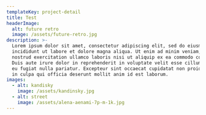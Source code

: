 ```yaml
---
templateKey: project-detail
title: Test
headerImage:
  alt: future retro
  image: /assets/future-retro.jpg
description: >-
  Lorem ipsum dolor sit amet, consectetur adipiscing elit, sed do eiusmod tempor
  incididunt ut labore et dolore magna aliqua. Ut enim ad minim veniam, quis
  nostrud exercitation ullamco laboris nisi ut aliquip ex ea commodo consequat.
  Duis aute irure dolor in reprehenderit in voluptate velit esse cillum dolore
  eu fugiat nulla pariatur. Excepteur sint occaecat cupidatat non proident, sunt
  in culpa qui officia deserunt mollit anim id est laborum.
images:
  - alt: kandisky
    image: /assets/kandinsky.jpg
  - alt: street
    image: /assets/alena-aenami-7p-m-1k.jpg
---
```


